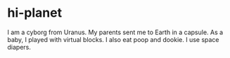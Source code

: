 # hi-planet

I am a cyborg from Uranus. My parents sent me to Earth in a capsule. As a baby, I played with virtual blocks.
I also eat poop and dookie.
I use space diapers.

